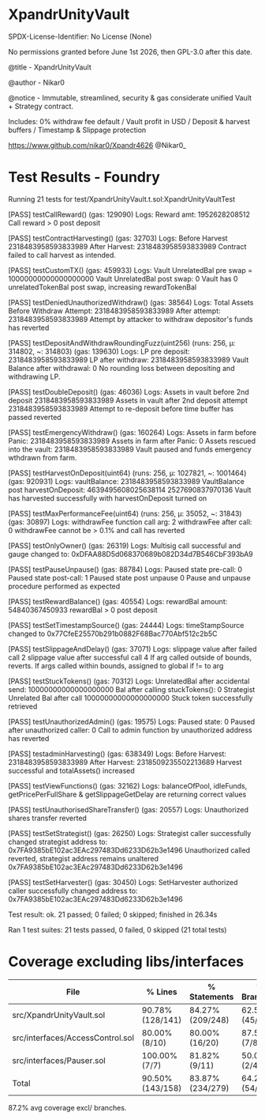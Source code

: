 # XpandrUnityVault

SPDX-License-Identifier: No License (None)

No permissions granted before June 1st 2026, then GPL-3.0 after this date.

@title  - XpandrUnityVault

@author - Nikar0 

@notice - Immutable, streamlined, security & gas considerate unified Vault + Strategy contract.

Includes: 0% withdraw fee default / Vault profit in USD / Deposit & harvest buffers / Timestamp & Slippage protection

https://www.github.com/nikar0/Xpandr4626  @Nikar0_


# Test Results - Foundry

Running 21 tests for test/XpandrUnityVault.t.sol:XpandrUnityVaultTest

[PASS] testCallReward() (gas: 129090)
Logs:
  Reward amt:  1952628208512
  Call reward > 0 post deposit

[PASS] testContractHarvesting() (gas: 32703)
Logs:
  Before Harvest 2318483958593833989  After Harvest: 2318483958593833989
  Contract failed to call harvest as intended.

[PASS] testCustomTX() (gas: 459933)
Logs:
  Vault UnrelatedBal pre swap =  10000000000000000000
  Vault UnrelatedBal post swap:  0
  Vault has 0 unrelatedTokenBal post swap, increasing rewardTokenBal

[PASS] testDeniedUnauthorizedWithdraw() (gas: 38564)
Logs:
  Total Assets Before Withdraw Attempt: 2318483958593833989 After attempt: 2318483958593833989
  Attempt by attacker to withdraw depositor's funds has reverted

[PASS] testDepositAndWithdrawRoundingFuzz(uint256) (runs: 256, μ: 314802, ~: 314803) (gas: 139630)
Logs:
  LP pre deposit:  2318483958593833989 LP after withdraw:  2318483958593833989
  Vault Balance after withdrawal: 0
  No rounding loss between depositing and withdrawing LP.

[PASS] testDoubleDeposit() (gas: 46036)
Logs:
  Assets in vault before 2nd deposit 2318483958593833989
  Assets in vault after 2nd deposit attempt 2318483958593833989
  Attempt to re-deposit before time buffer has passed reverted

[PASS] testEmergencyWithdraw() (gas: 160264)
Logs:
  Assets in farm before Panic: 2318483958593833989
  Assets in farm after Panic: 0
  Assets rescued into the vault: 2318483958593833989
  Vault paused and funds emergency wthdrawn from farm.

[PASS] testHarvestOnDeposit(uint64) (runs: 256, μ: 1027821, ~: 1001464) (gas: 920931)
Logs:
  vaultBalance: 2318483958593833989
  VaultBalance post harvestOnDeposit: 4639495608025638114
  2527690837970136
  Vault has harvested successfully with harvestOnDeposit turned on

[PASS] testMaxPerformanceFee(uint64) (runs: 256, μ: 35052, ~: 31843) (gas: 30897)
Logs:
  withdrawFee function call arg:  2
  withdrawFee after call: 0
  withdrawFee cannot be > 0.1% and call has reverted

[PASS] testOnlyOwner() (gas: 26319)
Logs:
  Multisig call successful and gauge changed to: 0xDFAA88D5d068370689b082D34d7B546CbF393bA9

[PASS] testPauseUnpause() (gas: 88784)
Logs:
  Paused state pre-call: 0
  Paused state post-call: 1
  Paused state post unpause 0
  Pause and unpause procedure performed as expected

[PASS] testRewardBalance() (gas: 40554)
Logs:
  rewardBal amount:  54840367450933
  rewardBal > 0 post deposit

[PASS] testSetTimestampSource() (gas: 24444)
Logs:
  timeStampSource changed to 0x77CfeE25570b291b0882F68Bac770Abf512c2b5C

[PASS] testSlippageAndDelay() (gas: 37071)
Logs:
  slippage value after failed call 2
  slippage value after successful call 4
  If arg called outside of bounds, reverts. If  args called within bounds, assigned to global if != to arg

[PASS] testStuckTokens() (gas: 70312)
Logs:
  UnrelatedBal after accidental send: 10000000000000000000 Bal after calling stuckTokens(): 0
  Strategist Unrelated Bal after call 10000000000000000000
  Stuck token successfully retrieved

[PASS] testUnauthorizedAdmin() (gas: 19575)
Logs:
  Paused state: 0
  Paused after unauthorized caller: 0
  Call to admin function by unauthorized address has reverted

[PASS] testadminHarvesting() (gas: 638349)
Logs:
  Before Harvest: 2318483958593833989  After Harvest: 2318509235502213689
  Harvest successful and totalAssets() increased

[PASS] testViewFunctions() (gas: 32162)
Logs:
  balanceOfPool, idleFunds, getPricePerFullShare & getSlippageGetDelay are returning correct values

[PASS] testUnauthorisedShareTransfer() (gas: 20557)
Logs:
  Unauthorized shares transfer reverted

[PASS] testSetStrategist() (gas: 26250)
Logs:
  Strategist caller successfully changed strategist address to: 0x7FA9385bE102ac3EAc297483Dd6233D62b3e1496
  Unauthorized called reverted, strategist address remains unaltered 0x7FA9385bE102ac3EAc297483Dd6233D62b3e1496

[PASS] testSetHarvester() (gas: 30450)
Logs:
  SetHarvester authorized caller successfully changed address to: 0x7FA9385bE102ac3EAc297483Dd6233D62b3e1496


Test result: ok. 21 passed; 0 failed; 0 skipped; finished in 26.34s
 
Ran 1 test suites: 21 tests passed, 0 failed, 0 skipped (21 total tests)


# Coverage excluding libs/interfaces
| File                                         | % Lines          | % Statements     | % Branches      | % Funcs        |
|----------------------------------------------|------------------|------------------|-----------------|----------------|
| src/XpandrUnityVault.sol                     | 90.78% (128/141) | 84.27% (209/248) | 62.50% (45/72)  | 86.11% (31/36) |
| src/interfaces/AccessControl.sol             | 80.00% (8/10)    | 80.00% (16/20)   | 87.50% (7/8)    | 83.33% (5/6)   |
| src/interfaces/Pauser.sol                    | 100.00% (7/7)    | 81.82% (9/11)    | 50.00% (2/4)    | 100.00% (5/5)  |
| Total                                        | 90.50% (143/158) | 83.87% (234/279) | 64.28% (54/84)  | 87.23% (41/47) |

87.2% avg coverage excl/ branches.

